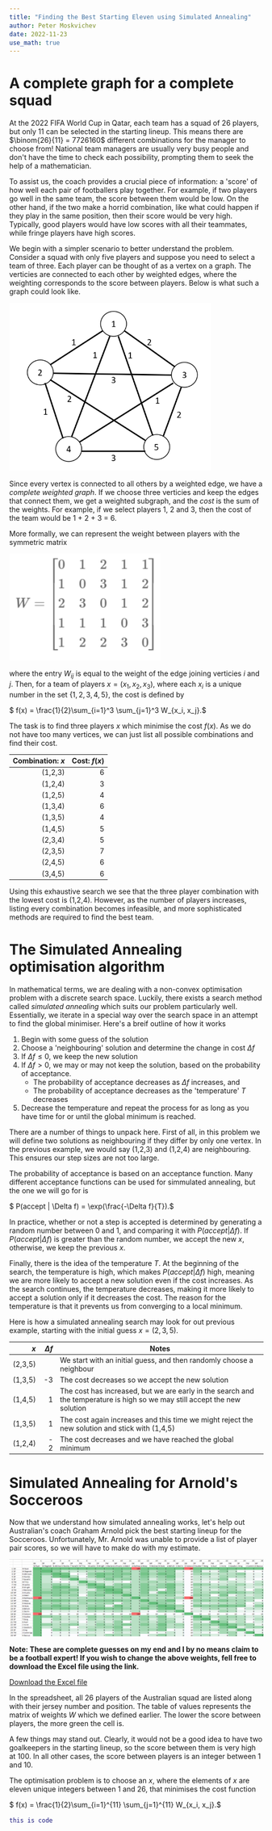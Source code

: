 ```yaml
---
title: "Finding the Best Starting Eleven using Simulated Annealing"
author: Peter Moskvichev
date: 2022-11-23
use_math: true
---
```


# A complete graph for a complete squad

At the 2022 FIFA World Cup in Qatar, each team has a squad of 26 players, but only 11 can be selected in the starting lineup. This means there are $\binom{26}{11} = 7726160$ different combinations for the manager to choose from! National team managers are usually very busy people and don't have the time to check each possibility, prompting them to seek the help of a mathematician. 

To assist us, the coach provides a crucial piece of information: a 'score' of how well each pair of footballers play together. For example, if two players go well in the same team, the score between them would be low. On the other hand, if the two make a horrid combination, like what could happen if they play in the same position, then their score would be very high. Typically, good players would have low scores with all their teammates, while fringe players have high scores. 

We begin with a simpler scenario to better understand the problem. Consider a squad with only five players and suppose you need to select a team of three. Each player can be thought of as a vertex on a graph. The verticies are connected to each other by weighted edges, where the weighting corresponds to the score between players. Below is what such a graph could look like.

<img src="assets/5PlayerGraph.png" width="400">

Since every vertex is connected to all others by a weighted edge, we have a *complete weighted graph*. If we choose three verticies and keep the edges that connect them, we get a weighted subgraph, and the *cost* is the sum of the weights. For example, if we select players 1, 2 and 3, then the cost of the team would be 1 + 2 + 3 = 6. 

More formally, we can represent the weight between players with the symmetric matrix

<img src="assets/WeightMatrix.png" width="300">

where the entry $W_{ij}$ is equal to the weight of the edge joining verticies $i$ and $j$. Then, for a team of players $x = (x_1,x_2,x_3)$, where each $x_i$ is a unique number in the set $\{1,2,3,4,5\}$, the cost is defined by

$ f(x) = \frac{1}{2}\sum_{i=1}^3 \sum_{j=1}^3 W_{x_i, x_j}.$

The task is to find three players $x$ which minimise the cost $f(x)$. As we do not have too many vertices, we can just list all possible combinations and find their cost. 

| Combination: $x$ | Cost: $f(x)$ |
| -----------: | ----: |
| (1,2,3)    | 6 |
| (1,2,4)    | 3 |
| (1,2,5)    | 4 |
| (1,3,4)    | 6 |
| (1,3,5)    | 4 |
| (1,4,5)    | 5 |
| (2,3,4)    | 5 |
| (2,3,5)    | 7 |
| (2,4,5)    | 6 |
| (3,4,5)    | 6 |

Using this exhaustive search we see that the three player combination with the lowest cost is (1,2,4). However, as the number of players increases, listing every combination becomes infeasible, and more sophisticated methods are required to find the best team.

# The Simulated Annealing optimisation algorithm

In mathematical terms, we are dealing with a non-convex optimisation problem with a discrete search space. Luckily, there exists a search method called *simulated annealing* which suits our problem particularly well. Essentially, we iterate in a special way over the search space in an attempt to find the global minimiser. Here's a breif outline of how it works

1. Begin with some guess of the solution
2. Choose a 'neighbouring' solution and determine the change in cost $\Delta f$
3. If $\Delta f \leq 0$, we keep the new solution
4. If $\Delta f > 0$, we may or may not keep the solution, based on the probability of acceptance.
    - The probability of acceptance decreases as $\Delta f$ increases, and
    - The probability of acceptance decreases as the 'temperature' $T$ decreases
5. Decrease the temperature and repeat the process for as long as you have time for or until the global minimum is reached. 


There are a number of things to unpack here. First of all, in this problem we will define two solutions as neighbouring if they differ by only one vertex. In the previous example, we would say (1,2,3) and (1,2,4) are neighbouring. This ensures our step sizes are not too large. 

The probability of acceptance is based on an acceptance function. Many different acceptance functions can be used for simmulated annealing, but the one we will go for is 

$ P(accept | \Delta f) = \exp(\frac{-\Delta f}{T}).$

In practice, whether or not a step is accepted is determined by generating a random number between 0 and 1, and comparing it with $P(accept | \Delta f)$. If $P(accept | \Delta f)$ is greater than the random number, we accept the new $x$, otherwise, we keep the previous $x$. 

Finally, there is the idea of the temperature $T$. At the beginning of the search, the temperature is high, which makes $P(accept | \Delta f)$ high, meaning we are more likely to accept a new solution even if the cost increases. As the search continues, the temperature decreases, making it more likely to accept a solution only if it decreases the cost. The reason for the temperature is that it prevents us from converging to a local minimum. 

Here is how a simulated annealing search may look for out previous example, starting with the initial guess $x = (2,3,5)$. 

| $x$ | $\Delta f$ | Notes |
| -----------: | ----: | --- | 
| (2,3,5)    |  | We start with an initial guess, and then randomly choose a neighbour|
| (1,3,5)    | -3 | The cost decreases so we accept the new solution |
| (1,4,5)    | 1  | The cost has increased, but we are early in the search and the temperature is high so we may still accept the new solution |
| (1,3,5) | 1 | The cost again increases and this time we might reject the new solution and stick with (1,4,5)|
|(1,2,4) | - 2 | The cost decreases and we have reached the global minimum |


# Simulated Annealing for Arnold's Socceroos

Now that we understand how simulated annealing works, let's help out Australian's coach Graham Arnold pick the best starting lineup for the Socceroos. Unfortunately, Mr. Arnold was unable to provide a list of player pair scores, so we will have to make do with my estimate. 

![Player pair scores](/assets/PlayerChem.png)

**Note: These are complete guesses on my end and I by no means claim to be a football expert! If you wish to change the above weights, fell free to download the Excel file using the link.**

<a href="assets/SocceroosGraph.xlsx" download>Download the Excel file</a>

In the spreadsheet, all 26 players of the Australian squad are listed along with their jersey number and position. The table of values represents the matrix of weights $W$ which we defined earlier. The lower the score between players, the more green the cell is. 

A few things may stand out. Clearly, it would not be a good idea to have two goalkeepers in the starting lineup, so the score between them is very high at 100. In all other cases, the score between players is an integer between 1 and 10. 


The optimisation problem is to choose an $x$, where the elements of $x$ are eleven unique integers between 1 and 26, that minimises the cost function

$ f(x) = \frac{1}{2}\sum_{i=1}^{11} \sum_{j=1}^{11} W_{x_i, x_j}.$



```matlab
this is code
```

